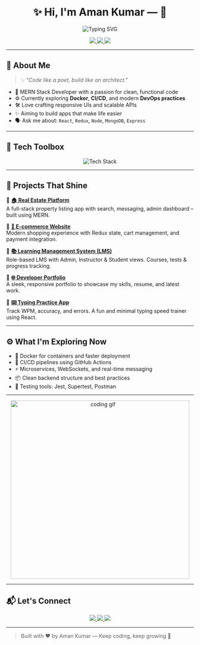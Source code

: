 <h1 align="center">✨ Hi, I'm Aman Kumar — 👋</h1>

<p align="center">
  <img src="https://readme-typing-svg.demolab.com?font=Fira+Code&weight=600&size=24&duration=3000&pause=500&color=38B2AC&center=true&vCenter=true&width=700&lines=Full-Stack+Web+Developer+%F0%9F%92%BB;React+%7C+Node+%7C+MongoDB+Next.js+%F0%9F%92%96;Learning+Docker+and+DevOps+%F0%9F%94%A5;Building+Real-World+Projects+Everyday+%F0%9F%9A%80" alt="Typing SVG" />
</p>

<p align="center">
  <a href="https://portfolio-pied-two-gryqycliw5.vercel.app/" target="_blank">
    <img src="https://img.shields.io/badge/🌐 Portfolio-Live-blueviolet?style=for-the-badge&logo=vercel" />
  </a>
  <a href="https://www.linkedin.com/in/amankumarweb/" target="_blank">
    <img src="https://img.shields.io/badge/🔗 LinkedIn-Connect-blue?style=for-the-badge&logo=linkedin" />
  </a>
  <a href="mailto:amankumardev0@gmail.com" target="_blank">
    <img src="https://img.shields.io/badge/📧 Email-Contact-red?style=for-the-badge&logo=gmail" />
  </a>
</p>

---

## 🚀 About Me

> 💡 *"Code like a poet, build like an architect."*

- 🧠 MERN Stack Developer with a passion for clean, functional code  
- ⚙️ Currently exploring **Docker**, **CI/CD**, and modern **DevOps practices**  
- 🛠️ Love crafting responsive UIs and scalable APIs  
- ✨ Aiming to build apps that make life easier  
- 🗣️ Ask me about: `React`, `Redux`, `Node`, `MongoDB`, `Express`

---

## 🧰 Tech Toolbox

<p align="center">
  <img src="https://skillicons.dev/icons?i=react,redux,js,ts,nodejs,express,mongodb,docker,tailwind,html,css,git,github,vscode,postman" alt="Tech Stack" />
</p>

---

## 🎯 Projects That Shine

<p align="left">

🔹 <strong><a href="https://github.com/Amankumar-007/real-estate-app" target="_blank">🏠 Real Estate Platform</a></strong>  
A full-stack property listing app with search, messaging, admin dashboard – built using MERN.

🔹 <strong><a href="https://github.com/Amankumar-007/e-commerce-app" target="_blank">🛒 E-commerce Website</a></strong>  
Modern shopping experience with Redux state, cart management, and payment integration.

🔹 <strong><a href="https://github.com/Amankumar-007/Mern-Learning-management-system" target="_blank">📚 Learning Management System (LMS)</a></strong>  
Role-based LMS with Admin, Instructor & Student views. Courses, tests & progress tracking.

🔹 <strong><a href="https://portfolio-pied-two-gryqycliw5.vercel.app/" target="_blank">🌐 Developer Portfolio</a></strong>  
A sleek, responsive portfolio to showcase my skills, resume, and latest work.

🔹 <strong><a href="https://github.com/Amankumar-007/Typing-Practice-App" target="_blank">⌨️ Typing Practice App</a></strong>  
Track WPM, accuracy, and errors. A fun and minimal typing speed trainer using React.

</p>

---

## ⚙️ What I'm Exploring Now

- 🐳 Docker for containers and faster deployment  
- 🔁 CI/CD pipelines using GitHub Actions  
- ⚡ Microservices, WebSockets, and real-time messaging  
- 📦 Clean backend structure and best practices  
- 🧪 Testing tools: Jest, Supertest, Postman

---


<p align="center">
  <img src="https://media.giphy.com/media/qgQUggAC3Pfv687qPC/giphy.gif" width="480" alt="coding gif">
</p>

---

## 📬 Let's Connect

<p align="center">
  <a href="https://www.linkedin.com/in/amankumarweb/" target="_blank">
    <img src="https://img.shields.io/badge/LinkedIn-Connect-blue?style=for-the-badge&logo=linkedin" />
  </a>
  <a href="https://twitter.com/yourhandle" target="_blank">
    <img src="https://img.shields.io/badge/Twitter-Follow-blue?style=for-the-badge&logo=twitter" />
  </a>
  <a href="mailto:amankumardev0@gmail.com" target="_blank">
    <img src="https://img.shields.io/badge/Gmail-Send-red?style=for-the-badge&logo=gmail" />
  </a>
</p>

---

> Built with ❤️ by Aman Kumar — Keep coding, keep growing 🌱
